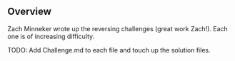 ## Overview 

Zach Minneker wrote up the reversing challenges (great work Zach!). Each one is of increasing difficulty.   
  
TODO: Add Challenge.md to each file and touch up the solution files. 